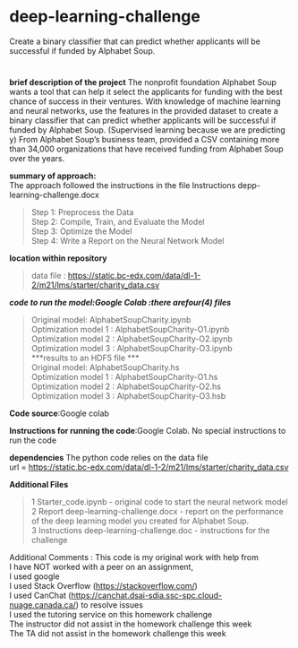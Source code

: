 # deep-learning-challenge
Create a binary classifier that can predict whether applicants will be successful if funded by Alphabet Soup.
# 
**brief description of the project**
The nonprofit foundation Alphabet Soup wants a tool that can help it select the applicants for funding with the best chance of success in their ventures. With knowledge of machine learning and neural networks, use the features in the provided dataset to create a binary classifier that can predict whether applicants will be successful if funded by Alphabet Soup.  (Supervised learning because we are predicting y)
From Alphabet Soup’s business team, provided a CSV containing more than 34,000 organizations that have received funding from Alphabet Soup over the years. 

**summary of approach:**<br>
The approach followed the instructions in the file Instructions depp-learning-challenge.docx<br>
>Step 1: Preprocess the Data<br>
>Step 2: Compile, Train, and Evaluate the Model<br>
Step 3: Optimize the Model<br>
Step 4: Write a Report on the Neural Network Model<br>

**location within repository**<br>
>data file : https://static.bc-edx.com/data/dl-1-2/m21/lms/starter/charity_data.csv <br>

***code to run the model:Google Colab :there arefour(4) files*** <br>
>Original model: AlphabetSoupCharity.ipynb<br>
>Optimization model 1 : AlphabetSoupCharity-O1.ipynb<br>
>Optimization model 2 : AlphabetSoupCharity-O2.ipynb<br>
>Optimization model 3 : AlphabetSoupCharity-O3.ipynb<br>
***results to an HDF5 file ***<br>
Original model: AlphabetSoupCharity.hs<br>
>Optimization model 1 : AlphabetSoupCharity-O1.hs<br>
>Optimization model 2 : AlphabetSoupCharity-O2.hs<br>
>Optimization model 3 : AlphabetSoupCharity-O3.hsb<br>



**Code source**:Google colab<br> 

**Instructions for running the code**:Google Colab.  No special instructions to run the code <br>

**dependencies** The python code relies on the data file <br>
url = https://static.bc-edx.com/data/dl-1-2/m21/lms/starter/charity_data.csv <br>

**Additional Files**<br>
>  1 Starter_code.ipynb - original code to start the neural network model<br>
>  2 Report deep-learning-challenge.docx - report on the performance of the deep learning model you created for Alphabet Soup.<br>
>  3 Instructions  deep-learning-challenge.doc - instructions for the challenge <br>

Additional Comments :  This code is my original work with help from<br>
I have NOT worked with a peer on an assignment,<br>
I used google<br>
I used Stack Overflow (https://stackoverflow.com/)<br>
I used CanChat (https://canchat.dsai-sdia.ssc-spc.cloud-nuage.canada.ca/) to resolve issues<br>
I used the tutoring service on this homework challenge<br>
The instructor did not assist in the homework challenge this week<br>
The TA did not assist in the homework challenge this week<br>
